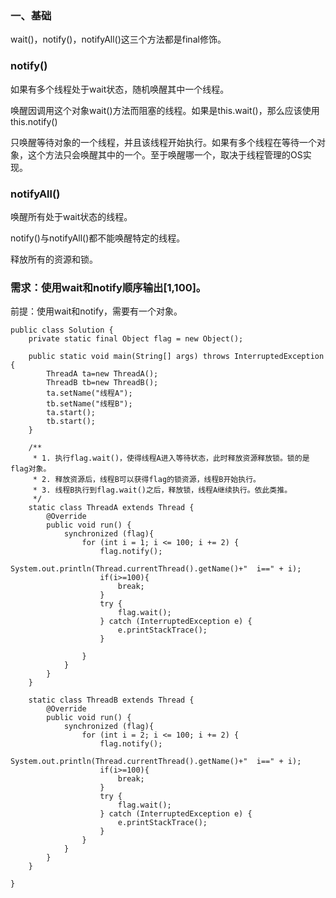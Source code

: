 ### 一、基础

wait()，notify()，notifyAll()这三个方法都是final修饰。

### notify()

如果有多个线程处于wait状态，随机唤醒其中一个线程。

唤醒因调用这个对象wait()方法而阻塞的线程。如果是this.wait()，那么应该使用this.notify()

只唤醒等待对象的一个线程，并且该线程开始执行。如果有多个线程在等待一个对象，这个方法只会唤醒其中的一个。至于唤醒哪一个，取决于线程管理的OS实现。

### notifyAll()

唤醒所有处于wait状态的线程。

notify()与notifyAll()都不能唤醒特定的线程。

释放所有的资源和锁。

### 需求：使用wait和notify顺序输出[1,100]。

前提：使用wait和notify，需要有一个对象。

```jshelllanguage
public class Solution {
    private static final Object flag = new Object();

    public static void main(String[] args) throws InterruptedException {
        ThreadA ta=new ThreadA();
        ThreadB tb=new ThreadB();
        ta.setName("线程A");
        tb.setName("线程B");
        ta.start();
        tb.start();
    }

    /**
     * 1. 执行flag.wait()，使得线程A进入等待状态，此时释放资源释放锁。锁的是flag对象。
     * 2. 释放资源后，线程B可以获得flag的锁资源，线程B开始执行。
     * 3. 线程B执行到flag.wait()之后，释放锁，线程A继续执行。依此类推。
     */
    static class ThreadA extends Thread {
        @Override
        public void run() {
            synchronized (flag){
                for (int i = 1; i <= 100; i += 2) {
                    flag.notify();
                    System.out.println(Thread.currentThread().getName()+"  i==" + i);
                    if(i>=100){
                        break;
                    }
                    try {
                        flag.wait();
                    } catch (InterruptedException e) {
                        e.printStackTrace();
                    }

                }
            }
        }
    }

    static class ThreadB extends Thread {
        @Override
        public void run() {
            synchronized (flag){
                for (int i = 2; i <= 100; i += 2) {
                    flag.notify();
                    System.out.println(Thread.currentThread().getName()+"  i==" + i);
                    if(i>=100){
                        break;
                    }
                    try {
                        flag.wait();
                    } catch (InterruptedException e) {
                        e.printStackTrace();
                    }
                }
            }
        }
    }

}

```








